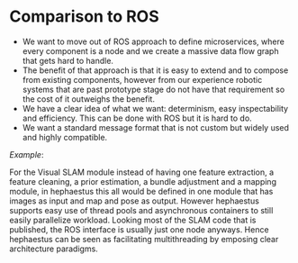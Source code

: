 # Comparison to ROS

* We want to move out of ROS approach to define microservices, where every component is a node and we create a massive data flow graph that gets hard to handle.
* The benefit of that approach is that it is easy to extend and to compose from existing components, however from our experience robotic systems that are past prototype stage do not have that requirement so the cost of it outweighs the benefit.
* We have a clear idea of what we want: determinism, easy inspectability and efficiency. This can be done with ROS but it is hard to do.
* We want a standard message format that is not custom but widely used and highly compatible.

*Example*:

For the Visual SLAM module instead of having one feature extraction, a feature cleaning, a prior estimation, a bundle adjustment and a mapping module, in hephaestus this all would be defined in one module that has images as input and map and pose as output.
However hephaestus supports easy use of thread pools and asynchronous containers to still easily parallelize workload.
Looking most of the SLAM code that is published, the ROS interface is usually just one node anyways. Hence hephaestus can be seen as facilitating multithreading by emposing clear architecture paradigms.
